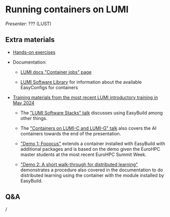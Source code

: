 # Running containers on LUMI

*Presenter*: ??? (LUST)

<!--
<video src="https://462000265.lumidata.eu/ai-20241126/recordings/05_RunningContainers.mp4" controls="controls"></video>
-->


## Extra materials

<!--
-   [Presentation slides](https://462000265.lumidata.eu/ai-20241126/files/LUMI-ai-20241126-05-Running_containers_on_LUMI.pdf)
-->

-   [Hands-on exercises](E05_RunningContainers.md)

-   Documentation:

    -   [LUMI docs "Container jobs" page](https://docs.lumi-supercomputer.eu/runjobs/scheduled-jobs/container-jobs/)

    -   [LUMI Software Library](https://lumi-supercomputer.github.io/LUMI-EasyBuild-docs/) for information about
        the available EasyConfigs for containers

-   [Training materials from the most recent LUMI introductory training in May 2024](https://lumi-supercomputer.github.io/LUMI-training-materials/2day-20240502/)

    -   The ["LUMI Software Stacks" talk](https://lumi-supercomputer.github.io/LUMI-training-materials/2day-20240502/extra_05_Software_stacks/)
        discusses using EasyBuild among other things.

    -   The ["Containers on LUMI-C and LUMI-G" talk](https://lumi-supercomputer.github.io/LUMI-training-materials/2day-20240502/extra_09_Containers/)
        also covers the AI containers towards the end of the presentation.

    -   ["Demo 1: Fooocus"](https://lumi-supercomputer.github.io/LUMI-training-materials/2day-20240502/Demo1/) 
        extends a container installed with EasyBuild with additional packages and is based on the demo given
        the EuroHPC master students at the most recent EuroHPC Summit Week.

    -   ["Demo 2: A short walk-through for distributed learning"](https://lumi-supercomputer.github.io/LUMI-training-materials/2day-20240502/Demo2/)
        demonstrates a procedure also covered in the documentation to do distributed learning using the
        container with the module installed by EasyBuild.

## Q&A

/
